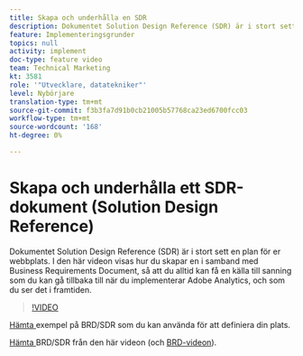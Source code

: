 ```yaml
---
title: Skapa och underhålla en SDR
description: Dokumentet Solution Design Reference (SDR) är i stort sett en plan för er webbplats. I den här videon visas hur du skapar en i samband med dokumentet för affärskrav, så att du alltid kan få en källa till sanning som du kan gå tillbaka till när du implementerar Adobe Analytics, och som du ser det i framtiden.
feature: Implementeringsgrunder
topics: null
activity: implement
doc-type: feature video
team: Technical Marketing
kt: 3581
role: '"Utvecklare, datatekniker"'
level: Nybörjare
translation-type: tm+mt
source-git-commit: f3b3fa7d91b0cb21005b57768ca23ed6700fcc03
workflow-type: tm+mt
source-wordcount: '168'
ht-degree: 0%

---
```



# Skapa och underhålla ett SDR-dokument (Solution Design Reference)

Dokumentet Solution Design Reference (SDR) är i stort sett en plan för er webbplats. I den här videon visas hur du skapar en i samband med Business Requirements Document, så att du alltid kan få en källa till sanning som du kan gå tillbaka till när du implementerar Adobe Analytics, och som du ser det i framtiden.

>[!VIDEO](https://video.tv.adobe.com/v/28754/?quality=12)

[Hämta ](https://analytics.enablementadobe.com/files/brd-sdr-sample-template.xlsx) exempel på BRD/SDR som du kan använda för att definiera din plats.

[Hämta ](https://analytics.enablementadobe.com/files/geometrixx-clothiers-brd-sdr.xlsx) BRD/SDR från den här videon (och  [BRD-videon](creating-a-business-requirements-document.md)).
